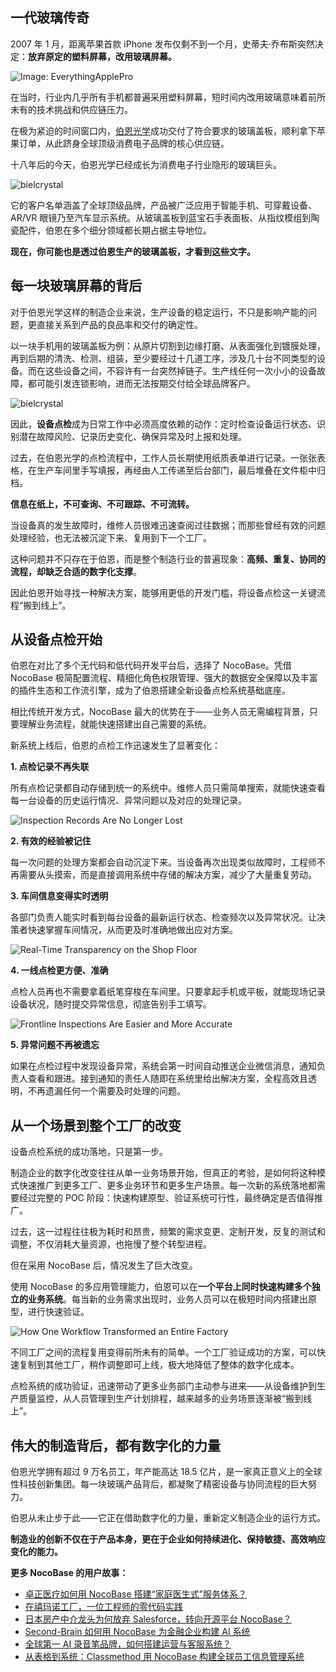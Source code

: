 ## 一代玻璃传奇

2007 年 1 月，距离苹果首款 iPhone 发布仅剩不到一个月，史蒂夫·乔布斯突然决定：**放弃原定的塑料屏幕，改用玻璃屏幕。**

![Image: EverythingApplePro](https://static-docs.nocobase.com/1-8dwndy.PNG)

在当时，行业内几乎所有手机都普遍采用塑料屏幕，短时间内改用玻璃意味着前所未有的技术挑战和供应链压力。

在极为紧迫的时间窗口内，[伯恩光学](https://www.bielcrystal.com/)成功交付了符合要求的玻璃盖板，顺利拿下苹果订单，从此跻身全球顶级消费电子品牌的核心供应链。

十八年后的今天，伯恩光学已经成长为消费电子行业隐形的玻璃巨头。

![bielcrystal](https://static-docs.nocobase.com/2-wqjoq7.PNG)

它的客户名单涵盖了全球顶级品牌，产品被广泛应用于智能手机、可穿戴设备、AR/VR 眼镜乃至汽车显示系统。从玻璃盖板到蓝宝石手表面板、从指纹模组到陶瓷配件，伯恩在多个细分领域都长期占据主导地位。

**现在，你可能也是透过伯恩生产的玻璃盖板，才看到这些文字。**

## 每一块玻璃屏幕的背后

对于伯恩光学这样的制造企业来说，生产设备的稳定运行，不只是影响产能的问题，更直接关系到产品的良品率和交付的确定性。

以一块手机用的玻璃盖板为例：从原片切割到边缘打磨、从表面强化到镀膜处理，再到后期的清洗、检测、组装，至少要经过十几道工序，涉及几十台不同类型的设备。而在这些设备之间，不容许有一台突然掉链子。生产线任何一次小小的设备故障，都可能引发连锁影响，进而无法按期交付给全球品牌客户。

![bielcrystal](https://static-docs.nocobase.com/3-xkfdck.PNG)

因此，**设备点检**成为日常工作中必须高度依赖的动作：定时检查设备运行状态、识别潜在故障风险、记录历史变化、确保异常及时上报和处理。

过去，在伯恩光学的点检流程中，工作人员长期使用纸质表单进行记录。一张张表格，在生产车间里手写填报，再经由人工传递至后台部门，最后堆叠在文件柜中归档。

**信息在纸上，不可查询、不可跟踪、不可流转。**

当设备真的发生故障时，维修人员很难迅速查阅过往数据；而那些曾经有效的问题处理经验，也无法被沉淀下来、复用到下一个工厂。

这种问题并不只存在于伯恩，而是整个制造行业的普遍现象：**高频、重复、协同的流程，却缺乏合适的数字化支撑**。

因此伯恩开始寻找一种解决方案，能够用更低的开发门槛，将设备点检这一关键流程“搬到线上”。

## 从设备点检开始

伯恩在对比了多个无代码和低代码开发平台后，选择了 NocoBase。凭借 NocoBase 极简配置流程、精细化角色权限管理、强大的数据安全保障以及丰富的插件生态和工作流引擎，成为了伯恩搭建全新设备点检系统基础底座。

相比传统开发方式，NocoBase 最大的优势在于——业务人员无需编程背景，只要理解业务流程，就能快速搭建出自己需要的系统。

新系统上线后，伯恩的点检工作迅速发生了显著变化：

**1. 点检记录不再失联**

所有点检记录都自动存储到统一的系统中。维修人员只需简单搜索，就能快速查看每一台设备的历史运行情况、异常问题以及对应的处理记录。

![Inspection Records Are No Longer Lost](https://static-docs.nocobase.com/4-jkbu09.png)

**2. 有效的经验被记住**

每一次问题的处理方案都会自动沉淀下来。当设备再次出现类似故障时，工程师不再需要从头摸索，而是直接调用系统中存储的解决方案，减少了大量重复劳动。

**3. 车间信息变得实时透明**

各部门负责人能实时看到每台设备的最新运行状态、检查频次以及异常状况。让决策者快速掌握车间情况，从而更及时准确地做出应对方案。

![Real-Time Transparency on the Shop Floor](https://static-docs.nocobase.com/5-9lsw7h.png)

**4. 一线点检更方便、准确**

点检人员再也不需要拿着纸笔穿梭在车间里。只要拿起手机或平板，就能现场记录设备状况，随时提交异常信息，彻底告别手工填写。

![Frontline Inspections Are Easier and More Accurate](https://static-docs.nocobase.com/6-5p0w5g.png)

**5. 异常问题不再被遗忘**

如果在点检过程中发现设备异常，系统会第一时间自动推送企业微信消息，通知负责人查看和跟进。接到通知的责任人随即在系统里给出解决方案，全程高效且透明，不再遗漏任何一个需要及时处理的问题。

## 从一个场景到整个工厂的改变

设备点检系统的成功落地，只是第一步。

制造企业的数字化改变往往从单一业务场景开始，但真正的考验，是如何将这种模式快速推广到更多工厂、更多业务环节和更多生产场景。每一次新的系统落地都需要经过完整的 POC 阶段：快速构建原型、验证系统可行性，最终确定是否值得推广。

过去，这一过程往往极为耗时和昂贵，频繁的需求变更、定制开发，反复的测试和调整，不仅消耗大量资源，也拖慢了整个转型进程。

但在采用 NocoBase 后，情况发生了巨大改变。

使用 NocoBase 的多应用管理能力，伯恩可以在**一个平台上同时快速构建多个独立的业务系统**。每当新的业务需求出现时，业务人员可以在极短时间内搭建出原型，进行快速验证。

![How One Workflow Transformed an Entire Factory](https://static-docs.nocobase.com/7-x55rvc.png)

不同工厂之间的流程复用变得前所未有的简单。一个工厂验证成功的方案，可以快速复制到其他工厂，稍作调整即可上线，极大地降低了整体的数字化成本。

点检系统的成功验证，迅速带动了更多业务部门主动参与进来——从设备维护到生产质量监控，从人员管理到生产计划排程，越来越多的业务场景逐渐被“搬到线上”。

## 伟大的制造背后，都有数字化的力量

伯恩光学拥有超过 9 万名员工，年产能高达 18.5 亿片，是一家真正意义上的全球性科技创新集团。每一块玻璃产品背后，都凝聚了精密设备与协同流程的巨大努力。

伯恩从未止步于此——它正在借助数字化的力量，重新定义制造企业的运行方式。

**制造业的创新不仅在于产品本身，更在于企业如何持续进化、保持敏捷、高效响应变化的能力。**


**更多 NocoBase 的用户故事：**

* [卓正医疗如何用 NocoBase 搭建“家庭医生式”服务体系？](https://www.nocobase.com/cn/blog/distinct-healthcare)
* [在禧玛诺工厂，一位工程师的零代码实践](https://www.nocobase.com/cn/blog/shimano)
* [日本房产中介龙头为何放弃 Salesforce，转向开源平台 NocoBase？](https://www.nocobase.com/cn/blog/century-21)
* [Second-Brain 如何用 NocoBase 为金融企业构建 AI 系统](https://www.nocobase.com/cn/blog/second-brain)
* [全球第一 AI 录音笔品牌，如何搭建运营与客服系统？](https://www.nocobase.com/cn/blog/plaud)
* [从表格到系统：Classmethod 用 NocoBase 构建全球员工信息管理系统](https://www.nocobase.com/cn/blog/classmethod)
